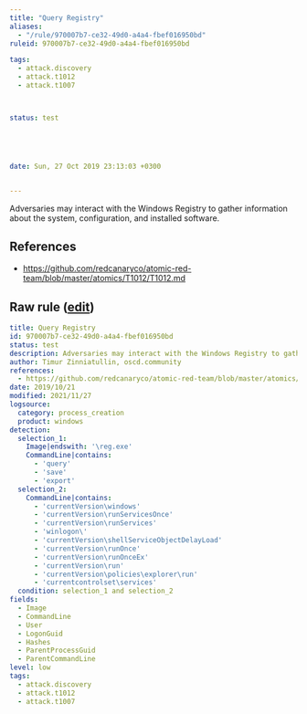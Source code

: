 ```yaml
---
title: "Query Registry"
aliases:
  - "/rule/970007b7-ce32-49d0-a4a4-fbef016950bd"
ruleid: 970007b7-ce32-49d0-a4a4-fbef016950bd

tags:
  - attack.discovery
  - attack.t1012
  - attack.t1007



status: test





date: Sun, 27 Oct 2019 23:13:03 +0300


---
```


Adversaries may interact with the Windows Registry to gather information about the system, configuration, and installed software.

<!--more-->




## References

* https://github.com/redcanaryco/atomic-red-team/blob/master/atomics/T1012/T1012.md


## Raw rule ([edit](https://github.com/SigmaHQ/sigma/edit/master/rules/windows/process_creation/proc_creation_win_query_registry.yml))
```yaml
title: Query Registry
id: 970007b7-ce32-49d0-a4a4-fbef016950bd
status: test
description: Adversaries may interact with the Windows Registry to gather information about the system, configuration, and installed software.
author: Timur Zinniatullin, oscd.community
references:
  - https://github.com/redcanaryco/atomic-red-team/blob/master/atomics/T1012/T1012.md
date: 2019/10/21
modified: 2021/11/27
logsource:
  category: process_creation
  product: windows
detection:
  selection_1:
    Image|endswith: '\reg.exe'
    CommandLine|contains:
      - 'query'
      - 'save'
      - 'export'
  selection_2:
    CommandLine|contains:
      - 'currentVersion\windows'
      - 'currentVersion\runServicesOnce'
      - 'currentVersion\runServices'
      - 'winlogon\'
      - 'currentVersion\shellServiceObjectDelayLoad'
      - 'currentVersion\runOnce'
      - 'currentVersion\runOnceEx'
      - 'currentVersion\run'
      - 'currentVersion\policies\explorer\run'
      - 'currentcontrolset\services'
  condition: selection_1 and selection_2
fields:
  - Image
  - CommandLine
  - User
  - LogonGuid
  - Hashes
  - ParentProcessGuid
  - ParentCommandLine
level: low
tags:
  - attack.discovery
  - attack.t1012
  - attack.t1007

```
